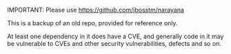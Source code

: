 IMPORTANT: Please use https://github.com/jbosstm/narayana

This is a backup of an old repo, provided for reference only.

At least one dependency in it does have a CVE, and generally code in it may be vulnerable to CVEs and other security vulnerabilities, defects and so on.
